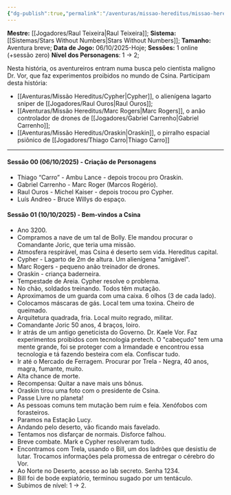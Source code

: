 ```yaml
---
{"dg-publish":true,"permalink":"/aventuras/missao-hereditus/missao-hereditus/"}
---
```


**Mestre:** [[Jogadores/Raul Teixeira\|Raul Teixeira]];
**Sistema:**  [[Sistemas/Stars Without Numbers\|Stars Without Numbers]];
**Tamanho:** Aventura breve;
**Data de Jogo:** 06/10/2025-Hoje;
**Sessões:** 1 online (+sessão zero)
**Nível dos Personagens**: 1 -> 2;

Nesta história, os aventureiros entram numa busca pelo cientista maligno Dr. Vor, que faz experimentos proibidos no mundo de Csina.
Participam desta história:
- [[Aventuras/Missão Hereditus/Cypher\|Cypher]], o alienígena lagarto sniper de [[Jogadores/Raul Ouros\|Raul Ouros]];
- [[Aventuras/Missão Hereditus/Marc Rogers\|Marc Rogers]], o anão controlador de drones de [[Jogadores/Gabriel Carrenho\|Gabriel Carrenho]];
- [[Aventuras/Missão Hereditus/Oraskin\|Oraskin]], o pirralho espacial psiônico de [[Jogadores/Thiago Carro\|Thiago Carro]]


---
#### Sessão 00 (06/10/2025) - Criação de Personagens
- Thiago “Carro” - Ambu Lance - depois trocou pro Oraskin.
- Gabriel Carrenho - Marc Roger (Marcos Rogério).
- Raul Ouros - Michel Kaiser - depois trocou pro Cypher.
- Luís Andreo - Bruce Willys do espaço.
#### Sessão 01 (10/10/2025) - Bem-vindos a Csina
- Ano 3200.
- Compramos a nave de um tal de Bolly. Ele mandou procurar o Comandante Joric, que teria uma missão.
- Atmosfera respirável, mas Csina é deserto sem vida. Hereditus capital.
- Cypher - Lagarto de 2m de altura. Um alienígena "amigável".
- Marc Rogers - pequeno anão treinador de drones.
- Oraskin - criança baderneira.
- Tempestade de Areia. Cypher resolve o problema.
- No chão, soldados treinando. Todos têm mutação.
- Aproximamos de um guarda com uma caixa. 6 olhos (3 de cada lado).
- Colocamos máscaras de gás. Local tem uma toxina. Cheiro de queimado.
- Arquitetura quadrada, fria. Local muito regrado, militar.
- Comandante Joric 50 anos, 4 braços, loiro.
- Ir atrás de um antigo geneticista do Governo. Dr. Kaele Vor. Faz experimentos proibidos com tecnologia pretech. O "cabeçudo" tem uma mente grande, foi se proteger com a Irmandade e encontrou essa tecnologia e tá fazendo besteira com ela. Confiscar tudo.
- Ir até o Mercado de Ferragem. Procurar por Trela - Negra, 40 anos, magra, fumante, muito.
- Alta chance de morte.
- Recompensa: Quitar a nave mais uns bônus.
- Oraskin tirou uma foto com o presidente de Csina.
- Passe Livre no planeta!
- As pessoas comuns tem mutação bem ruim e feia. Xenófobos com forasteiros.
- Paramos na Estação Lucy.
- Andando pelo deserto, vão ficando mais favelado.
- Tentamos nos disfarçar de normais. Disforce falhou.
- Breve combate. Mark e Cypher resolveram tudo.
- Encontramos com Trela, usando o Bill, um dos ladrões que desistiu de lutar. Trocamos informações pela promessa de entregar o cérebro do Vor.
- Ao Norte no Deserto, acesso ao lab secreto. Senha 1234.
- Bill foi de bode expiatório, terminou sugado por um tentáculo.
- Subimos de nível: 1 -> 2.